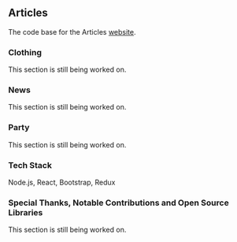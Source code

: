 ## Articles

The code base for the Articles [website](https://articles.media).

### Clothing

This section is still being worked on.

### News

This section is still being worked on.

### Party

This section is still being worked on.

### Tech Stack

Node.js,
React,
Bootstrap,
Redux

### Special Thanks, Notable Contributions and Open Source Libraries

This section is still being worked on.
